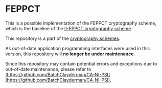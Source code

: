 # FEPPCT

This is a possible implementation of the FEPPCT cryptography scheme, which is the baseline of the [II-FPPCT cryptography scheme](https://github.com/BatchClayderman/II-FPPCT). 

This repository is a part of the [cryptography schemes](https://github.com/BatchClayderman/Cryptography-Schemes). 

As out-of-date application programming interfaces were used in this version, this repository will **no longer be under maintenance**. 

Since this repository may contain potential errors and exceptions due to out-of-date maintenance, please refer to [https://github.com/BatchClayderman/CA-NI-PSI](https://github.com/BatchClayderman/CA-NI-PSI). 
